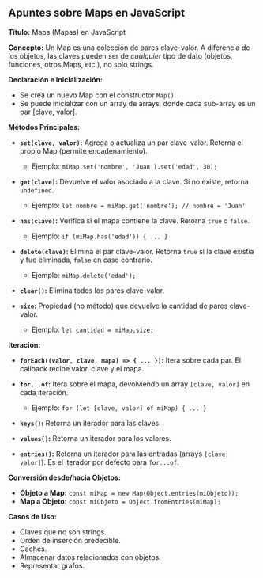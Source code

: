 ## Apuntes sobre Maps en JavaScript

**Título:** Maps (Mapas) en JavaScript

**Concepto:** Un Map es una colección de pares clave-valor. A diferencia de los objetos, las claves pueden ser de _cualquier_ tipo de dato (objetos, funciones, otros Maps, etc.), no solo strings.

**Declaración e Inicialización:**

- Se crea un nuevo Map con el constructor `Map()`.
- Se puede inicializar con un array de arrays, donde cada sub-array es un par [clave, valor].

**Métodos Principales:**

- **`set(clave, valor)`:** Agrega o actualiza un par clave-valor. Retorna el propio Map (permite encadenamiento).

  - Ejemplo: `miMap.set('nombre', 'Juan').set('edad', 30);`

- **`get(clave)`:** Devuelve el valor asociado a la clave. Si no existe, retorna `undefined`.

  - Ejemplo: `let nombre = miMap.get('nombre'); // nombre = 'Juan'`

- **`has(clave)`:** Verifica si el mapa contiene la clave. Retorna `true` o `false`.

  - Ejemplo: `if (miMap.has('edad')) { ... }`

- **`delete(clave)`:** Elimina el par clave-valor. Retorna `true` si la clave existía y fue eliminada, `false` en caso contrario.

  - Ejemplo: `miMap.delete('edad');`

- **`clear()`:** Elimina todos los pares clave-valor.

- **`size`:** Propiedad (no método) que devuelve la cantidad de pares clave-valor.
  - Ejemplo: `let cantidad = miMap.size;`

**Iteración:**

- **`forEach((valor, clave, mapa) => { ... })`:** Itera sobre cada par. El callback recibe valor, clave y el mapa.

- **`for...of`:** Itera sobre el mapa, devolviendo un array `[clave, valor]` en cada iteración.

  - Ejemplo: `for (let [clave, valor] of miMap) { ... }`

- **`keys()`:** Retorna un iterador para las claves.

- **`values()`:** Retorna un iterador para los valores.

- **`entries()`:** Retorna un iterador para las entradas (arrays `[clave, valor]`). Es el iterador por defecto para `for...of`.

**Conversión desde/hacia Objetos:**

- **Objeto a Map:** `const miMap = new Map(Object.entries(miObjeto));`
- **Map a Objeto:** `const miObjeto = Object.fromEntries(miMap);`

**Casos de Uso:**

- Claves que no son strings.
- Orden de inserción predecible.
- Cachés.
- Almacenar datos relacionados con objetos.
- Representar grafos.
